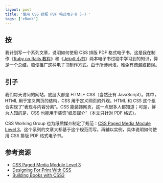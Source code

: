 ```yaml
---
layout: post
title: '使用 CSS 排版 PDF 格式电子书（一）'
tags: ['eBook']
---
```


## 按

我计划写一个系列文章，说明如何使用 CSS 排版 PDF 格式电子书。这是我在制作《[Ruby on Rails 教程](http://railstutorial-china.org)》和《[Jekyll 小书](http://jekyll-china.com/book/)》两本电子书过程中学习到的知识，算是一个总结，顺便推广这种电子书制作方式。由于所涉尚浅，难免有疏漏或错误。

## 引子

我们每天访问的网站，底层大都是 HTML+ CSS（当然还有 JavaScript）。其中，HTML 用于定义网页的结构，CSS 用于定义网页的外观。HTML 和 CSS 这个组合实现了“表现与内容分离”。CSS 能装饰网页，这一点很多人都知道；可是，鲜为人知的是，CSS 也能用于装饰“纸质媒介”（本文只针对 PDF 格式）。

CSS Working Group 也为纸质媒介制定了规范：[CSS Paged Media Module Level 3](http://www.w3.org/TR/css3-page/)。这个系列的文章大都基于这个规范而写，再辅以实例，具体说明如何使用 CSS 排版 PDF 格式电子书。

## 参考资源

- [CSS Paged Media Module Level 3](http://www.w3.org/TR/css3-page/)
- [Designing For Print With CSS](http://www.smashingmagazine.com/2015/01/designing-for-print-with-css/)
- [Building Books with CSS3](http://alistapart.com/article/building-books-with-css3)
